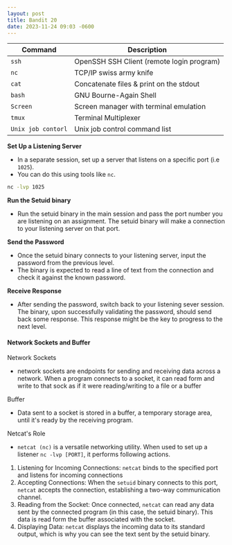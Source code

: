 ```yaml
---
layout: post
title: Bandit 20
date: 2023-11-24 09:03 -0600
---
```



| Command            | Description                               |
| ------------------ | ----------------------------------------- |
| `ssh`              | OpenSSH SSH Client (remote login program) |
| `nc`               | TCP/IP swiss army knife                   |
| `cat`              | Concatenate files & print on the stdout   |
| `bash`             | GNU Bourne-Again Shell                    |
| `Screen`           | Screen manager with terminal emulation    |
| `tmux`             | Terminal Multiplexer                      |
| `Unix job contorl` | Unix job control command list             |

**Set Up a Listening Server**
- In a separate session, set up a server that listens on a specific port (i.e `1025`). 
- You can do this using tools like `nc`.

```bash
nc -lvp 1025
```

**Run the Setuid binary**
- Run the setuid binary in the main session and pass the port number you are listening on an assignment. The setuid binary will make a connection to your listening server on that port.

**Send the Password**
- Once the setuid binary connects to your listening server, input the password from the previous level. 
- The binary is expected to read a line of text from the connection and check it against the known password.

**Receive Response**
- After sending the password, switch back to your listening sever session. The binary, upon successfully validating the password, should send back some response. This response might be the key to progress to the next level. 

#### Network Sockets and Buffer

Network Sockets
- network sockets are endpoints for sending and receiving data across a network. When a program connects to a socket, it can read form and write to that sock as if it were reading/writing to a file or a buffer

Buffer
- Data sent to a socket is stored in a buffer, a temporary storage area, until it's ready by the receiving program. 

Netcat's Role
- `netcat (nc)` is a versatile networking utility. When used to set up a listener `nc -lvp [PORT]`, it performs following actions.

1. Listening for Incoming Connections: `netcat` binds to the specified port and listens for incoming connections
2. Accepting Connections: When the `setuid` binary connects to this port, `netcat` accepts the connection, establishing a two-way communication channel.
3. Reading from the Socket: Once connected, `netcat` can read any data sent by the connected program (in this case, the setuid binary). This data is read form the buffer associated with the socket.
4. Displaying Data: `netcat` displays the incoming data to its standard output, which is why you can see the text sent by the setuid binary.
